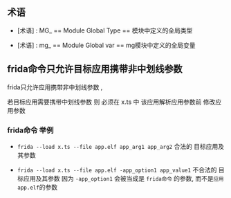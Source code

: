 
## 术语

- [术语] : MG_ == Module Global Type == 模块中定义的全局类型

- [术语] : mg_ == Module Global var  == mg模块中定义的全局变量


## frida命令只允许目标应用携带非中划线参数


frida只允许应用携带非中划线参数 , 

若目标应用需要携带中划线参数 则 必须在 x.ts 中 该应用解析应用参数前 修改应用参数

### frida命令 举例 


- `frida --load x.ts --file app.elf app_arg1 app_arg2` 合法的 目标应用及其参数

- `frida --load x.ts --file app.elf -app_option1 app_value1` 不合法的 目标应用及其参数
   因为 `-app_option1` 会被当成是 `frida命令` 的参数, 而不是`应用app.elf`的参数
